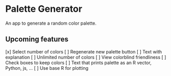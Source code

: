 # Palette Generator

An app to generate a random color palette.

## Upcoming features

[x] Select number of colors
[ ] Regenerate new palette button
[ ] Text with explanation
[ ] Unlimited number of colors
[ ] View colorblind friendliness
[ ] Check boxes to keep colors
[ ] Text that prints palette as an R vector, Python, js, ...
[ ] Use base R for plotting